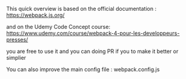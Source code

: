 This quick overview is based on the official documentation :
https://webpack.js.org/

and on the Udemy Code Concept course:
https://www.udemy.com/course/webpack-4-pour-les-developpeurs-presses/

you are free to use it and you can doing PR if you to make it better or simplier

You can also improve the main config file : webpack.config.js
